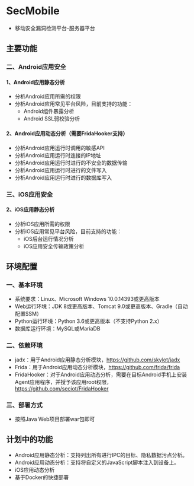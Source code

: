 # SecMobile
- 移动安全漏洞检测平台-服务器平台

## 主要功能
### 二、Android应用安全
#### 1、Android应用静态分析
- 分析Android应用所需的权限
- 分析Android应用常见平台风险，目前支持的功能：
    - Android组件暴露分析
    - Android SSL弱校验分析

#### 2、Android应用动态分析（需要FridaHooker支持）
- 分析Android应用运行时调用的敏感API
- 分析Android应用运行时连接的IP地址
- 分析Android应用运行时进行的不安全的数据传输
- 分析Android应用运行时进行的文件写入
- 分析Android应用运行时进行的数据库写入

### 三、iOS应用安全
#### 2、iOS应用静态分析
- 分析iOS应用所需的权限
- 分析iOS应用常见平台风险，目前支持的功能：
    - iOS后台运行情况分析
    - iOS应用安全传输政策分析

## 环境配置
### 一、基本环境
- 系统要求：Linux、Microsoft Windows 10.0.14393或更高版本
- Web运行环境：JDK 8或更高版本、Tomcat 9.0或更高版本、Gradle（自动配置SSM）
- Python运行环境：Python 3.6或更高版本（不支持Python 2.x）
- 数据库运行环境：MySQL或MariaDB

### 二、依赖环境
- jadx：用于Android应用静态分析模块，https://github.com/skylot/jadx
- Frida：用于Android应用动态分析模块，https://github.com/frida/frida
- FridaHooker：对于Android应用动态分析，需要在目标Android手机上安装Agent应用程序，并授予该应用root权限，https://github.com/seciot/FridaHooker

### 三、部署方式
- 按照Java Web项目部署war包即可

## 计划中的功能
- Android应用静态分析：支持列出所有进行IPC的目标、隐私数据污点分析。
- Android应用动态分析：支持将自定义的JavaScript脚本注入到设备上。
- iOS应用动态分析
- 基于Docker的快捷部署
